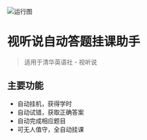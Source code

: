 ![运行图](https://raw.githubusercontent.com/hyunsssssssss/ShiTingShuo/master/docs/pic.png)

# 视听说自动答题挂课助手

> 适用于清华英语社 - 视听说

## 主要功能
- 自动挂机，获得学时
- 自动试错，获取正确答案
- 自动完成相应题目
- 可无人值守，全自动挂课
